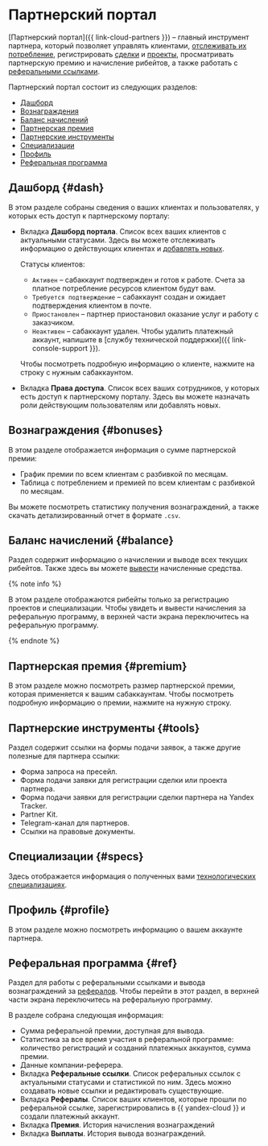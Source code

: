 # Партнерский портал

[Партнерский портал]({{ link-cloud-partners }}) – главный инструмент партнера, который позволяет управлять клиентами, [отслеживать их потребление](./operations/get-client-stat.md), регистрировать [сделки](./program/var-tools.md#deal-reg) и [проекты](./program/var-tools.md#project-reg), просматривать партнерскую премию и начисление рибейтов, а также работать с [реферальными ссылками](./program/referral.md).

Партнерский портал состоит из следующих разделов:

* [Дашборд](#dash)
* [Вознаграждения](#bonuses)
* [Баланс начислений](#balance)
* [Партнерская премия](#premium)
* [Партнерские инструменты](#tools)
* [Специализации](#specs)
* [Профиль](#profile)
* [Реферальная программа](#ref)

## Дашборд {#dash}

В этом разделе собраны сведения о ваших клиентах и пользователях, у которых есть доступ к партнерскому порталу:

* Вкладка **Дашборд портала**. Список всех ваших клиентов с актуальными статусами. Здесь вы можете отслеживать информацию о действующих клиентах и [добавлять новых](./program/var-pin-client.md).

  Статусы клиентов:

  * `Активен` – сабаккаунт подтвержден и готов к работе. Счета за платное потребление ресурсов клиентом будут вам.
  * `Требуется подтверждение` – сабаккаунт создан и ожидает подтверждения клиентом в почте.
  * `Приостановлен` – партнер приостановил оказание услуг и работу с заказчиком.
  * `Неактивен` – сабаккаунт удален. Чтобы удалить платежный аккаунт, напишите в [службу технической поддержки]({{ link-console-support }}).

  Чтобы посмотреть подробную информацию о клиенте, нажмите на строку с нужным сабаккаунтом.

* Вкладка **Права доступа**. Список всех ваших сотрудников, у которых есть доступ к партнерскому порталу. Здесь вы можете назначать роли действующим пользователям или добавлять новых.

## Вознаграждения {#bonuses}

В этом разделе отображается информация о сумме партнерской премии:

* График премии по всем клиентам с разбивкой по месяцам.
* Таблица с потреблением и премией по всем клиентам с разбивкой по месяцам.

Вы можете посмотреть статистику получения вознаграждений, а также скачать детализированный отчет в формате `.csv`.

## Баланс начислений {#balance}

Раздел содержит информацию о начислении и выводе всех текущих рибейтов. Также здесь вы можете [вывести](./program/var.md#bonus) начисленные средства.

{% note info %}

В этом разделе отображаются рибейты только за регистрацию проектов и специализации. Чтобы увидеть и вывести начисления за реферальную программу, в верхней части экрана переключитесь на реферальную программу.

{% endnote %}

## Партнерская премия {#premium}

В этом разделе можно посмотреть размер партнерской премии, которая применяется к вашим сабаккаунтам. Чтобы посмотреть подробную информацию о премии, нажмите на нужную строку.

## Партнерские инструменты {#tools}

Раздел содержит ссылки на формы подачи заявок, а также другие полезные для партнера ссылки:

* Форма запроса на пресейл.
* Форма подачи заявки для регистрации сделки или проекта партнера.
* Форма подачи заявки для регистрации сделки партнера на Yandex Tracker.
* Partner Kit.
* Telegram-канал для партнеров.
* Ссылки на правовые документы.

## Специализации {#specs}

Здесь отображается информация о полученных вами [технологических специализациях](./specializations/index.md).

## Профиль {#profile}

В этом разделе можно посмотреть информацию о вашем аккаунте партнера.

## Реферальная программа {#ref}

Раздел для работы с реферальными ссылками и вывода вознаграждений за [рефералов](./terms.md#referral-client). Чтобы перейти в этот раздел, в верхней части экрана переключитесь на реферальную программу.

В разделе собрана следующая информация:

* Сумма реферальной премии, доступная для вывода.
* Статистика за все время участия в реферальной программе: количество регистраций и созданий платежных аккаунтов, сумма премии.
* Данные компании-реферера.
* Вкладка **Реферальные ссылки**. Список реферальных ссылок с актуальными статусами и статистикой по ним. Здесь можно создавать новые ссылки и редактировать существующие.
* Вкладка **Рефералы**. Список ваших клиентов, которые прошли по реферальной ссылке, зарегистрировались в {{ yandex-cloud }} и создали платежный аккаунт.
* Вкладка **Премия**. История начисления вознаграждений
* Вкладка **Выплаты**. История вывода вознаграждений.
